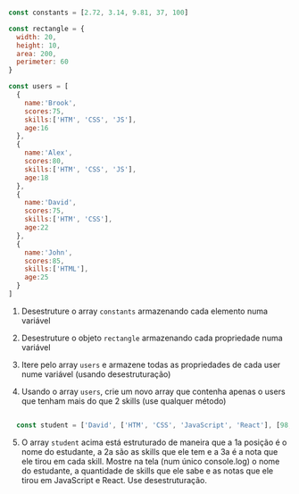 ```js

const constants = [2.72, 3.14, 9.81, 37, 100]

const rectangle = {
  width: 20,
  height: 10,
  area: 200,
  perimeter: 60
}

const users = [
  {
    name:'Brook',
    scores:75,
    skills:['HTM', 'CSS', 'JS'],
    age:16
  },
  {
    name:'Alex',
    scores:80,
    skills:['HTM', 'CSS', 'JS'],
    age:18
  },
  {
    name:'David',
    scores:75,
    skills:['HTM', 'CSS'],
    age:22
  },
  {
    name:'John',
    scores:85,
    skills:['HTML'],
    age:25
  }
]

```


1) Desestruture o array `constants` armazenando cada elemento numa variável


2) Desestruture o objeto `rectangle` armazenando cada propriedade numa variável


3) Itere pelo array `users` e armazene todas as propriedades de cada user nume variável (usando desestruturação)


4) Usando o array `users`, crie um novo array que contenha apenas o users que tenham mais do que 2 skills (use qualquer método)


```js

  const student = ['David', ['HTM', 'CSS', 'JavaScript', 'React'], [98, 85, 90, 95]]

```

5) O array `student` acima está estruturado de maneira que a 1a posição é o nome do estudante, a 2a são as skills que ele tem e a 3a é a nota que ele tirou em cada skill. Mostre na tela (num único console.log) o nome do estudante, a quantidade de skills que ele sabe e as notas que ele tirou em JavaScript e React. Use desestruturação.